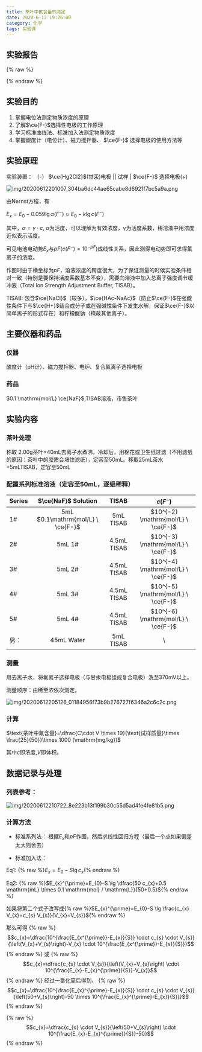 ```yaml
---
title: 茶叶中氟含量的测定
date: 2020-6-12 19:26:00
category: 化学
tags: 实验课
---
```


<script type="text/javascript" src="/js/config.js" defer></script>
<script id="Mathjax-script" type="text/javascript" defer src="/js/mathjax/tex-svg.js?config=TeX-MML-AM_CHTML"></script>
<script type="text/javascript" src="/js/pdfobject.min.js"></script>

<!--more-->

## 实验报告
{% raw %}
<div id="report"></div>
<script>PDFObject.embed("http://api.zypan.ltd/docs/chemreport1.pdf", "#report");</script>
<style>
.pdfobject-container { height: 60rem; border: 1rem solid rgba(0,0,0,.1); }
</style>
{% endraw %}

## 实验目的
1. 掌握电位法测定物质浓度的原理
2. 了解$\ce{F-}$选择性电极的工作原理
3. 学习标准曲线法、标准加入法测定物质浓度
4. 掌握酸度计（电位计）、磁力搅拌器、 $\ce{F-}$ 选择电极的使用方法等

## 实验原理


实验装置： （-） $\ce{Hg2Cl2}$(甘汞)电极 || 试样 | $\ce{F-}$ 选择电极(+)

![img/20200612201007_304ba6dc44ae65cabe8d6921f7bc5a9a.png](http://api.zypan.ltd/img/20200612201007_304ba6dc44ae65cabe8d6921f7bc5a9a.png)

由Nernst方程，有

$E_x=E_0 - 0.059 \lg \alpha (F^-) \approx E_0 - k \lg c(F^-)$

其中，$\alpha = \gamma\cdot c$, $\alpha$为活度，可以理解为有效浓度，$\gamma$为活度系数，稀溶液中用浓度近似表示活度。

可见电池电动势$E_x$与$pF (c(F^-)=10^{-pF})$成线性关系，因此测得电动势即可求得氟离子的浓度。

作图时由于横坐标为$pF$，溶液浓度的跨度很大，为了保证测量的时候实验条件相对一致（特别是要保持活度系数基本不变），需要向溶液中加入总离子强度调节缓冲液（Total Ion Strength Adjustment Buffer, TISAB）。

TISAB: 包含$\ce{NaCl}$（较多），$\ce{HAc-NaAc}$（防止$\ce{F-}$在强酸性条件下与$\ce{H+}$结合成分子或在强碱性条件下发生水解，保证$\ce{F-}$以简单离子的形式存在）和柠檬酸钠（掩蔽其他离子）。

## 主要仪器和药品

### 仪器

酸度计（pH计）、磁力搅拌器、电炉、复合氟离子选择电极

### 药品

$0.1 \mathrm{mol/L} \ce{NaF}$,TISAB溶液，市售茶叶

## 实验内容

### 茶叶处理

称取 $2.00\mathrm{g}$茶叶+$40 \mathrm{mL}$去离子水煮沸，冷却后，用棉花或卫生纸过滤（不用滤纸的原因：茶叶中的胶质会堵住滤纸），定容至$50\mathrm{mL}$。移取$25\mathrm{mL}$茶水+$5\mathrm{mL}$TISAB，定容至$50\mathrm{mL}$

### 配置系列标准溶液（定容至$50\mathrm{mL}$，逐级稀释）

| Series |        $\ce{NaF}$ Solution         |    TISAB    |              $c(F^-)$              |
| ------ | :--------------------------------: | :---------: | :--------------------------------: |
| 1#     | 5mL $0.1\mathrm{mol/L} \  \ce{F-}$ |  5mL TISAB  | $10^{-2} \mathrm{mol/L} \ \ce{F-}$ |
| 2#     |               5mL 1#               | 4.5mL TISAB | $10^{-3} \mathrm{mol/L} \ \ce{F-}$ |
| 3#     |               5mL 2#               | 4.5mL TISAB | $10^{-4} \mathrm{mol/L} \ \ce{F-}$ |
| 4#     |               5mL 3#               | 4.5mL TISAB | $10^{-5} \mathrm{mol/L} \ \ce{F-}$ |
| 5#     |               5mL 4#               | 4.5mL TISAB | $10^{-6} \mathrm{mol/L} \ \ce{F-}$ |
| 另：   |             45mL Water             |  5mL TISAB  |                 \                  |

### 测量

用去离子水，将氟离子选择电极（与甘汞电极组成复合电极）洗至$370 \mathrm{mV}$以上。

测量顺序：由稀至浓依次测定。

![img/20200612205126_01184956f73b9b276727f6346a2c6c2c.png](http://api.zypan.ltd/img/20200612205126_01184956f73b9b276727f6346a2c6c2c.png)

### 计算

$\text{茶叶中氟含量}=\dfrac{C\cdot V \times 19}{\text{试样质量}\times \frac{25}{50}}\times 1000 (\mathrm{mg/kg})$

其中$c$即浓度,$V$即体积。

## 数据记录与处理 

### 列表参考：

![img/20200612210722_8e223b13f199b30c55d5ad4fe4fe81b5.png](http://api.zypan.ltd/img/20200612210722_8e223b13f199b30c55d5ad4fe4fe81b5.png)

### 计算方法

* 标准系列法： 根据$E_x$和$pF$作图，然后求线性回归方程（最后一个点如果偏差太大则舍去）

* 标准加入法：
  
Eq1: {% raw %}$E_x=E_0-S \lg c_{x}${% endraw %}

Eq2: {% raw %}$E_{x}^{\prime}=E_{0}-S \lg \dfrac{50 c_{x}+0.5 \mathrm{mL} \times 0.1 \mathrm{mol} / \mathrm{L}}{50+0.5}${% endraw %}


如果将第二个式子改写成{% raw %}$E_{x}^{\prime}=E_{0}-S \lg \frac{c_{x} V_{x}+c_{s} V_{s}}{V_{x}+V_{s}}${% endraw %}

那么可得
{% raw %}
$$c_{x}=\dfrac{10^{\frac{E_{x^{\prime}}-E_{x}}{S}} \cdot c_{s} \cdot V_{s}}{\left(V_{x}+V_{s}\right)-V_{x} \cdot 10^{\frac{E_{x^{\prime}}-E_{x}}{S}}}$$
{% endraw %}
或
{% raw %}
$$c_{x}=\dfrac{c_{s} \cdot V_{s}}{\left(V_{x}+V_{s}\right) \cdot 10^{\frac{E_{x}-E_{x}^{\prime}}{S}}-V_{x}}$$
{% endraw %}
经过一番化简后得到，
{% raw %}
$$c_{x}=\dfrac{10^{\frac{E_{x}^{\prime}-E_{x}}{S}} \cdot c_{s} \cdot V_{s}}{\left(50+V_{s}\right)-50 \times 10^{\frac{E_{x}^{\prime}-E_{x}}{S}}}$$
{% endraw %}

{% raw %}
$$c_{x}=\dfrac{c_{s} \cdot V_{s}}{\left(50+V_{s}\right) \cdot 10^{\frac{E_{x}-E_{x}^{\prime}}{S}}-50}$$
{% endraw %}